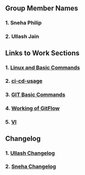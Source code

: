 ## Group Member Names

### 1. Sneha Philip
### 2. Ullash Jain


## Links to Work Sections 

### 1. [Linux and Basic Commands](https://github.com/Snehaphilip989/miniproject1/blob/master/linux.md)

### 2. [ci-cd-usage](https://github.com/Snehaphilip989/miniproject1/blob/master/ci-cd-usage.md) 

### 3. [GIT Basic Commands](https://github.com/Snehaphilip989/miniproject1/blob/master/GIT_BasicCommands.md)

### 4. [Working of GitFlow](https://github.com/Snehaphilip989/miniproject1/blob/master/gitFlow.md)

### 5. [VI](https://github.com/Snehaphilip989/miniproject1/blob/master/VI.md)

## Changelog

### 1. [Ullash Changelog](https://github.com/Snehaphilip989/miniproject1/blob/master/Changelog_UllashJain.md)
### 2. [Sneha Changelog](https://github.com/Snehaphilip989/miniproject1/blob/master/Changelog_SnehaPhilip.md)
